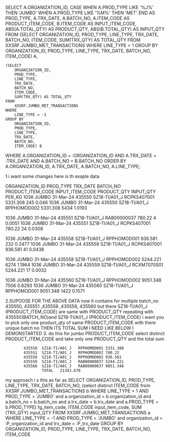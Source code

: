 SELECT
    A.ORGANIZATION_ID,
    CASE
        WHEN A.PROD_TYPE LIKE '%J%' THEN 'JUMBO'
        WHEN A.PROD_TYPE LIKE '%M%' THEN 'MET'
    END AS PROD_TYPE,
    A.TRX_DATE,
    A.BATCH_NO,
    A.ITEM_CODE AS PRODUCT_ITEM_CODE,
    B.ITEM_CODE AS INPUT_ITEM_CODE,
    ABS(A.TOTAL_QTY) AS PRODUCT_QTY,
    ABS(B.TOTAL_QTY) AS INPUT_QTY
FROM
    (SELECT
        ORGANIZATION_ID,
        PROD_TYPE,
        LINE_TYPE,
        TRX_DATE,
        BATCH_NO,
        ITEM_CODE,
        SUM(TRX_QTY) AS TOTAL_QTY
    FROM
        XXSRF.JUMBO_MET_TRANSACTIONS
    WHERE
        LINE_TYPE = 1
    GROUP BY
        ORGANIZATION_ID,
        PROD_TYPE,
        LINE_TYPE,
        TRX_DATE,
        BATCH_NO,
        ITEM_CODE) A,

    (SELECT
        ORGANIZATION_ID,
        PROD_TYPE,
        LINE_TYPE,
        TRX_DATE,
        BATCH_NO,
        ITEM_CODE,
        SUM(TRX_QTY) AS TOTAL_QTY
    FROM
        XXSRF.JUMBO_MET_TRANSACTIONS
    WHERE
        LINE_TYPE = -1
    GROUP BY
        ORGANIZATION_ID,
        PROD_TYPE,
        LINE_TYPE,
        TRX_DATE,
        BATCH_NO,
        ITEM_CODE) B
WHERE
 A.ORGANIZATION_ID = :ORGANIZATION_ID
AND A.TRX_DATE = :TRX_DATE
AND A.BATCH_NO = B.BATCH_NO
ORDER BY
    A.ORGANIZATION_ID,
    A.TRX_DATE,
    A.BATCH_NO,
    A.LINE_TYPE;

1.i want some changes here is th exaple data


ORGANIZATION_ID	PROD_TYPE	TRX_DATE	BATCH_NO	PRODUCT_ITEM_CODE	INPUT_ITEM_CODE	PRODUCT_QTY	INPUT_QTY	PER_KG
1036	JUMBO	31-Mar-24	435550	SZ18-TI/A01_J	RCPKS407001	5331.308	245	0.046
1036	JUMBO	31-Mar-24	435550	SZ18-TI/A01_J	RPPHOMOD002	5331.308	5434	1.0193

1036	JUMBO	31-Mar-24	435551	SZ18-TI/A01_J	RAB00000037	780.22	4	0.0051
1036	JUMBO	31-Mar-24	435551	SZ18-TI/A01_J	RCPKS407001	780.22	24	0.0308

1036	JUMBO	31-Mar-24	435558	SZ18-TI/A01_J	RPPHOMOD001	936.581	232	0.2477
1036	JUMBO	31-Mar-24	435558	SZ18-TI/A01_J	RCPKS407001	936.581	41	0.0438

1036	JUMBO	31-Mar-24	435558	SZ18-TI/A01_J	RPPHOMOD002	5244.221	6274	1.1964
1036	JUMBO	31-Mar-24	435559	SZ18-TI/A01_J	RCXM7070S01	5244.221	17	0.0032

1036	JUMBO	31-Mar-24	435560	SZ18-TI/A01_J	RPPHOMOD002	9051.348	7506	0.8293
1036	JUMBO	31-Mar-24	435560	SZ18-TI/A01_J	RPPHOMOD001	9051.348	1422	0.1571

2.SUPOOSE FOR THE ABOVE DATA now it contains for multiple batch_no 435550, 435551 ,435558 ,435558, 435560	but there SZ18-TI/A01_J (PRODUCT_ITEM_CODE)
are same with PRODUCT_QTY repeating with 435550(BATCH_NO)and SZ18-TI/A01_J (PRODUCT_ITEM_CODE) i want you to pick only one product_qty 
of same PRODUCT_ITEM_CODE with there unique batch no
THEN ITS TOTAL SUM I NEED LIKE BELOW I DEMONSTARTED 
3. do this for jumbo PRODUCT_ITEM_CODE	select distinct PRODUCT_ITEM_CODE and take only 
one PRODUCT_QTY  and the total sum  					
								
			435550	SZ18-TI/A01_J	RPPHOMOD001	5331.308		
			435551	SZ18-TI/A01_J	RPPHOMOD002	780.22		
			435558	SZ18-TI/A01_J	RPPHOMOD002	936.581		
			435559	SZ18-TI/A01_J	RAB00000037	5244.221		
			435560	SZ18-TI/A01_J	RAB00000037	9051.348		
					TOTAL	21343.678	

my approach i s this as far as   SELECT ORGANIZATION_ID,
         PROD_TYPE,
         LINE_TYPE,
         TRX_DATE,
         BATCH_NO,
         (select distinct ITEM_CODE
            from XXSRF.JUMBO_MET_TRANSACTIONS b
   WHERE LINE_TYPE = 1 AND PROD_TYPE = 'JUMBO'
     and a.organization_id = b.organization_id
     and a.batch_no = b.batch_no
     and a.trx_date = b.trx_date
     and a.PROD_TYPE = b.PROD_TYPE) fg_item_code,
         ITEM_CODE input_item_code,
         SUM (TRX_QTY) input_QTY
    FROM XXSRF.JUMBO_MET_TRANSACTIONS a
   WHERE LINE_TYPE = -1 AND PROD_TYPE = 'JUMBO'
     and organization_id = :P_organization_id and trx_date = :P_trx_date
GROUP BY ORGANIZATION_ID,
         PROD_TYPE,
         LINE_TYPE,
         TRX_DATE,
         BATCH_NO,
         ITEM_CODE	
